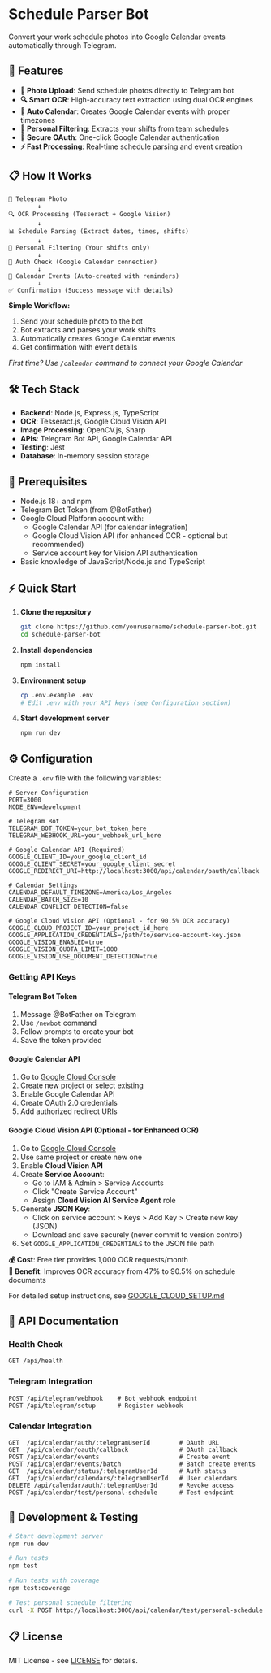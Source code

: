 # Schedule Parser Bot

Convert your work schedule photos into Google Calendar events automatically through Telegram.

## 🚀 Features

- **📸 Photo Upload**: Send schedule photos directly to Telegram bot
- **🔍 Smart OCR**: High-accuracy text extraction using dual OCR engines
- **📅 Auto Calendar**: Creates Google Calendar events with proper timezones
- **🎯 Personal Filtering**: Extracts your shifts from team schedules
- **🔐 Secure OAuth**: One-click Google Calendar authentication
- **⚡ Fast Processing**: Real-time schedule parsing and event creation

## 📋 How It Works

```
📱 Telegram Photo
        ↓
🔍 OCR Processing (Tesseract + Google Vision)
        ↓
📊 Schedule Parsing (Extract dates, times, shifts)
        ↓
🎯 Personal Filtering (Your shifts only)
        ↓
🔐 Auth Check (Google Calendar connection)
        ↓
📅 Calendar Events (Auto-created with reminders)
        ↓
✅ Confirmation (Success message with details)
```

**Simple Workflow:**
1. Send your schedule photo to the bot
2. Bot extracts and parses your work shifts  
3. Automatically creates Google Calendar events
4. Get confirmation with event details

*First time? Use `/calendar` command to connect your Google Calendar*

## 🛠️ Tech Stack

- **Backend**: Node.js, Express.js, TypeScript
- **OCR**: Tesseract.js, Google Cloud Vision API
- **Image Processing**: OpenCV.js, Sharp
- **APIs**: Telegram Bot API, Google Calendar API
- **Testing**: Jest
- **Database**: In-memory session storage

## 🔧 Prerequisites

- Node.js 18+ and npm
- Telegram Bot Token (from @BotFather)
- Google Cloud Platform account with:
  - Google Calendar API (for calendar integration)
  - Google Cloud Vision API (for enhanced OCR - optional but recommended)
  - Service account key for Vision API authentication
- Basic knowledge of JavaScript/Node.js and TypeScript

## ⚡ Quick Start

1. **Clone the repository**

   ```bash
   git clone https://github.com/yourusername/schedule-parser-bot.git
   cd schedule-parser-bot
   ```

2. **Install dependencies**

   ```bash
   npm install
   ```

3. **Environment setup**

   ```bash
   cp .env.example .env
   # Edit .env with your API keys (see Configuration section)
   ```

4. **Start development server**
   ```bash
   npm run dev
   ```

## ⚙️ Configuration

Create a `.env` file with the following variables:

```env
# Server Configuration
PORT=3000
NODE_ENV=development

# Telegram Bot
TELEGRAM_BOT_TOKEN=your_bot_token_here
TELEGRAM_WEBHOOK_URL=your_webhook_url_here

# Google Calendar API (Required)
GOOGLE_CLIENT_ID=your_google_client_id
GOOGLE_CLIENT_SECRET=your_google_client_secret
GOOGLE_REDIRECT_URI=http://localhost:3000/api/calendar/oauth/callback

# Calendar Settings
CALENDAR_DEFAULT_TIMEZONE=America/Los_Angeles
CALENDAR_BATCH_SIZE=10
CALENDAR_CONFLICT_DETECTION=false

# Google Cloud Vision API (Optional - for 90.5% OCR accuracy)
GOOGLE_CLOUD_PROJECT_ID=your_project_id_here
GOOGLE_APPLICATION_CREDENTIALS=/path/to/service-account-key.json
GOOGLE_VISION_ENABLED=true
GOOGLE_VISION_QUOTA_LIMIT=1000
GOOGLE_VISION_USE_DOCUMENT_DETECTION=true
```

### Getting API Keys

#### Telegram Bot Token

1. Message @BotFather on Telegram
2. Use `/newbot` command
3. Follow prompts to create your bot
4. Save the token provided

#### Google Calendar API

1. Go to [Google Cloud Console](https://console.cloud.google.com)
2. Create new project or select existing
3. Enable Google Calendar API
4. Create OAuth 2.0 credentials
5. Add authorized redirect URIs

#### Google Cloud Vision API (Optional - for Enhanced OCR)

1. Go to [Google Cloud Console](https://console.cloud.google.com)
2. Use same project or create new one
3. Enable **Cloud Vision API**
4. Create **Service Account**:
   - Go to IAM & Admin > Service Accounts
   - Click "Create Service Account"
   - Assign **Cloud Vision AI Service Agent** role
5. Generate **JSON Key**:
   - Click on service account > Keys > Add Key > Create new key (JSON)
   - Download and save securely (never commit to version control)
6. Set `GOOGLE_APPLICATION_CREDENTIALS` to the JSON file path

**💰 Cost**: Free tier provides 1,000 OCR requests/month  
**🎯 Benefit**: Improves OCR accuracy from 47% to 90.5% on schedule documents

For detailed setup instructions, see [GOOGLE_CLOUD_SETUP.md](./GOOGLE_CLOUD_SETUP.md)

## 📖 API Documentation

### Health Check
```
GET /api/health
```

### Telegram Integration
```
POST /api/telegram/webhook    # Bot webhook endpoint
POST /api/telegram/setup      # Register webhook
```

### Calendar Integration
```
GET  /api/calendar/auth/:telegramUserId        # OAuth URL
GET  /api/calendar/oauth/callback              # OAuth callback
POST /api/calendar/events                      # Create event
POST /api/calendar/events/batch                # Batch create events
GET  /api/calendar/status/:telegramUserId      # Auth status
GET  /api/calendar/calendars/:telegramUserId   # User calendars
DELETE /api/calendar/auth/:telegramUserId      # Revoke access
POST /api/calendar/test/personal-schedule      # Test endpoint
```

## 🧪 Development & Testing

```bash
# Start development server
npm run dev

# Run tests
npm test

# Run tests with coverage
npm test:coverage

# Test personal schedule filtering
curl -X POST http://localhost:3000/api/calendar/test/personal-schedule
```


## 📋 License

MIT License - see [LICENSE](./LICENSE) for details.
